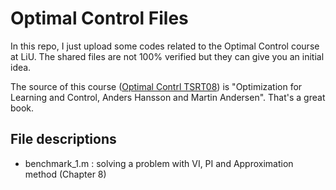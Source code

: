# Optimal Control Files
In this repo, I just upload some codes related to the Optimal Control course at LiU. The shared files are not 100% verified but they can give you an initial idea.

The source of this course ([Optimal Contrl TSRT08](https://isy.gitlab-pages.liu.se/rt/en/courses/TSRT08/)) is "Optimization for Learning and Control, Anders Hansson and Martin Andersen". That's a great book.

## File descriptions
- benchmark_1.m : solving a problem with VI, PI and Approximation method (Chapter 8)
